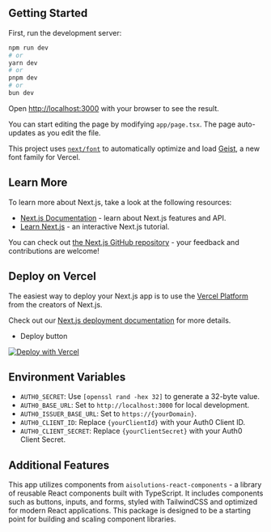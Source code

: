 ## Getting Started

First, run the development server:

```bash
npm run dev
# or
yarn dev
# or
pnpm dev
# or
bun dev
```

Open [http://localhost:3000](http://localhost:3000) with your browser to see the result.

You can start editing the page by modifying `app/page.tsx`. The page auto-updates as you edit the file.

This project uses [`next/font`](https://nextjs.org/docs/app/building-your-application/optimizing/fonts) to automatically optimize and load [Geist](https://vercel.com/font), a new font family for Vercel.

## Learn More

To learn more about Next.js, take a look at the following resources:

- [Next.js Documentation](https://nextjs.org/docs) - learn about Next.js features and API.
- [Learn Next.js](https://nextjs.org/learn) - an interactive Next.js tutorial.

You can check out [the Next.js GitHub repository](https://github.com/vercel/next.js) - your feedback and contributions are welcome!

## Deploy on Vercel

The easiest way to deploy your Next.js app is to use the [Vercel Platform](https://vercel.com/new?utm_medium=default-template&filter=next.js&utm_source=create-next-app&utm_campaign=create-next-app-readme) from the creators of Next.js.

Check out our [Next.js deployment documentation](https://nextjs.org/docs/app/building-your-application/deploying) for more details.

- Deploy button

[![Deploy with Vercel](https://vercel.com/button)](https://vercel.com/new/clone?repository-url=https%3A%2F%2Fgithub.com%2Fsowamateusz%2Faisolutions-demo-app&env=AUTH0_SECRET,AUTH0_BASE_URL,AUTH0_ISSUER_BASE_URL,AUTH0_CLIENT_ID,AUTH0_CLIENT_SECRET)

## Environment Variables

- `AUTH0_SECRET`: Use `[openssl rand -hex 32]` to generate a 32-byte value.
- `AUTH0_BASE_URL`: Set to `http://localhost:3000` for local development.
- `AUTH0_ISSUER_BASE_URL`: Set to `https://{yourDomain}`.
- `AUTH0_CLIENT_ID`: Replace `{yourClientId}` with your Auth0 Client ID.
- `AUTH0_CLIENT_SECRET`: Replace `{yourClientSecret}` with your Auth0 Client Secret.

## Additional Features

This app utilizes components from `aisolutions-react-components` - a library of reusable React components built with TypeScript. It includes components such as buttons, inputs, and forms, styled with TailwindCSS and optimized for modern React applications. This package is designed to be a starting point for building and scaling component libraries.
